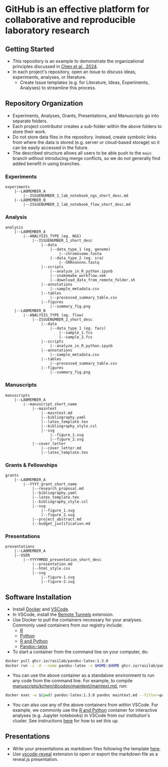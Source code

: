 # GitHub is an effective platform for collaborative and reproducible laboratory research

## Getting Started
- This repository is an example to demonstrate the organizational principles discussed in [Chen et al., 2024](https://arxiv.org/abs/2408.09344).
- In each project's repository, open an Issue to discuss ideas, experiments, analyses, or literature.
  - Create Issue templates (e.g. for Literature, Ideas, Experiments, Analyses) to streamline this process.

## Repository Organization
- Experiments, Analyses, Grants, Presentations, and Manuscripts go into separate folders.
- Each project contributor creates a sub-folder within the above folders to store their work.
- Do not store data files in the repository. Instead, create symbolic links from where the data is stored (e.g. server or cloud-based storage) so it can be easily accessed in the future.
- The described structure allows all users to be able push to the ```main``` branch without introducing merge conflicts, so we do not generally find added benefit in using branches.

### Experiments

```
experiments
    |--LABMEMBER_A
        |--ISSUENUMBER_1_lab_notebook_ngs_short_desc.md
    |--LABMEMBER_B
        |--ISSUENUMBER_2_lab_notebook_flow_short_desc.md
```

### Analysis

```
analysis
    |--LABMEMBER_A
        |--ANALYSIS_TYPE (eg. NGS)
            |--ISSUENUMBER_1_short_desc
                |--data 
                    |--data_type_1 (eg. genome)
                        |--chromosome.fasta
                    |--data_type_2 (eg. sra)
                        |--SRRnnnnnn.fastq
                |--scripts
                    |--analyze_in_R_python.ipynb
                    |--snakemake_workflow.smk
                    |--download_data_from_remote_folder.sh
                |--annotations 
                    |--sample_metadata.csv
                |--tables
                    |--processed_summary_table.csv
                |--figures
                    |--summary_fig.png
    |--LABMEMBER_B
        |--ANALYSIS_TYPE (eg. flow)
            |--ISSUENUMBER_2_short_desc
                |--data 
                    |--data_type_1 (eg. facs)
                        |--sample_1.fcs
                        |--sample_2.fcs
                |--scripts
                    |--analyze_in_R_python.ipynb
                |--annotations 
                    |--sample_metadata.csv
                |--tables
                    |--processed_summary_table.csv
                |--figures
                    |--summary_fig.png
```

### Manuscripts

```
manuscripts
    |--LABMEMBER_A
        |--manuscript_short_name
            |--maintext
                |--maintext.md
                |--bibliography.yaml
                |--latex_template.tex
                |--bibliography_style.csl
                |--svg
                    |--figure_1.svg
                    |--figure_2.svg
            |--cover_letter
                |--cover_letter.md
                |--latex_template.tex
```


### Grants & Fellowships

```
grants
    |--LABMEMBER_A
        |--YYYY_grant_short_name
            |--research_proposal.md
            |--bibliography.yaml
            |--latex_template.tex
            |--bibliography_style.csl
            |--svg
                |--figure_1.svg
                |--figure_2.svg
            |--project_abstract.md
            |--budget_justification.md
```

### Presentations

```
presentations
    |--LABMEMBER_A
    |--USER
        |--YYYYMMDD_presentation_short_desc
            |--presentation.md
            |--html_style.css
            |--svg
                |--figure-1.svg
                |--figure-2.svg
```

## Software Installation

- Install [Docker](https://docs.docker.com/engine/install/) and [VSCode](https://code.visualstudio.com/download).
- In VSCode, install the [Remote Tunnels](https://code.visualstudio.com/docs/remote/tunnels) extension.
- Use Docker to pull the containers necessary for your analyses. Commonly used containers from our registry include:
  - [R](https://github.com/rasilab/r/pkgs/container/r)
  - [Python](https://github.com/rasilab/python/pkgs/container/python)
  - [R and Python](https://github.com/rasilab/r_python/pkgs/container/r_python)
  - [Pandoc-latex](https://github.com/rasilab/pandoc-latex/pkgs/container/pandoc-latex)
- To start a container from the command line on your computer, do:

```bash
docker pull ghcr.io/rasilab/pandoc-latex:1.3.0
docker run -i -d --name pandoc-latex -v $HOME:$HOME ghcr.io/rasilab/pandoc-latex:1.3.0
```

- You can use the above container as a standalone environment to run any code from the command line. For example, to compile [manuscripts/kchen/dicodon/maintext/maintext.md](https://github.com/rasilab/github_demo/tree/main/manuscripts/kchen/dicodon/maintext/maintext.md), run:

```bash
docker exec -w $(pwd) pandoc-latex:1.3.0 pandoc maintext.md --filter=pandoc-svg.py --citeproc --template=template.tex --metadata-file=pandoc-metadata.yaml --pdf-engine=xelatex -o maintext.pdf
```

- You can also use any of the above containers from within VSCode. For example, we commonly use the [R and Python](https://github.com/rasilab/r_python/pkgs/container/r_python) container for interactive analyses (e.g. Jupyter notebooks) in VSCode from our institution's cluster. See instructions [here](https://github.com/rasilab/r_python/pkgs/container/r_python#how-to-use-the-singularity-container-for-interactive-data-analysis-in-r-and-python) for how to set this up.

## Presentations

- Write your presentations as markdown files following the template [here](https://github.com/rasilab/github_demo/blob/main/presentations/kchen/20241214_thesis_defense/presentation.md).
- Use [vscode-reveal](https://marketplace.visualstudio.com/items?itemName=evilz.vscode-reveal) extension to open or export the markdown file as a reveal.js presentation.
